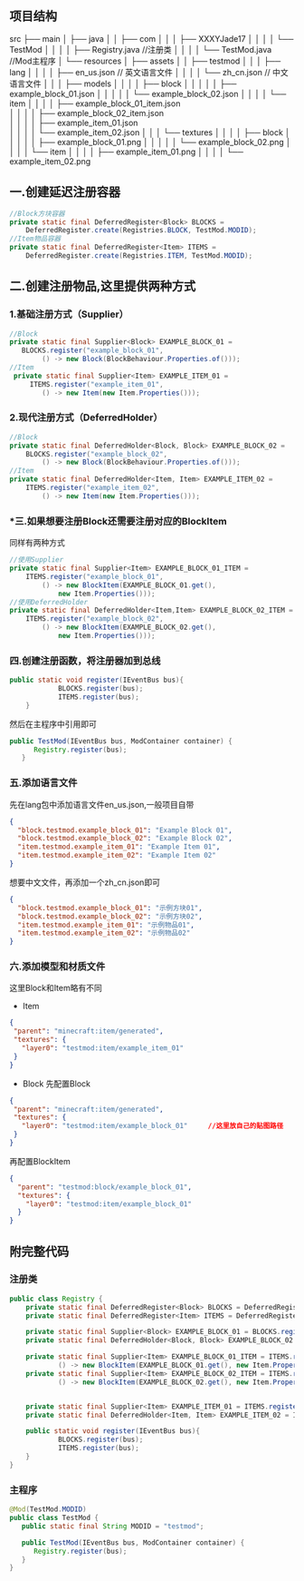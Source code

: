 ## 项目结构
src
├── main
│   ├── java
│   │   ├── com
│   │   │   ├── XXXYJade17
│   │   │   │   └── TestMod
│   │   │   │       ├── Registry.java      //注册类
│   │   │   │       └── TestMod.java     //Mod主程序
│   └── resources
│       ├── assets
│       │   ├── testmod
│       │   │   ├── lang
│       │   │   │   ├── en_us.json  // 英文语言文件
│       │   │   │   └── zh_cn.json  // 中文语言文件
│       │   │   ├── models
│       │   │   │   ├── block
│       │   │   │   │   ├── example_block_01.json 
│       │   │   │   │   └── example_block_02.json
│       │   │   │   └── item
│       │   │   │       ├── example_block_01_item.json  
│       │   │   │       ├── example_block_02_item.json    
│       │   │   │       ├── example_item_01.json  
│       │   │   │       └── example_item_02.json
│       │   │   └── textures
│       │   │   │   ├── block
│       │   │   │   │   ├── example_block_01.png
│       │   │   │   │   └── example_block_02.png
│       │   │   │   └── item
│       │   │   │       ├── example_item_01.png
│       │   │   │       └── example_item_02.png
## 一.创建延迟注册容器
```java
//Block方块容器
private static final DeferredRegister<Block> BLOCKS = 
    DeferredRegister.create(Registries.BLOCK, TestMod.MODID);
//Item物品容器
private static final DeferredRegister<Item> ITEMS =
    DeferredRegister.create(Registries.ITEM, TestMod.MODID);
```
## 二.创建注册物品,这里提供两种方式
### 1.基础注册方式（Supplier）
```java
//Block
private static final Supplier<Block> EXAMPLE_BLOCK_01 = 
   BLOCKS.register("example_block_01", 
        () -> new Block(BlockBehaviour.Properties.of()));
//Item
 private static final Supplier<Item> EXAMPLE_ITEM_01 = 
     ITEMS.register("example_item_01",
        () -> new Item(new Item.Properties()));
```
### 2.现代注册方式（DeferredHolder）
```java
//Block
private static final DeferredHolder<Block, Block> EXAMPLE_BLOCK_02 = 
    BLOCKS.register("example_block_02", 
        () -> new Block(BlockBehaviour.Properties.of()));
//Item
private static final DeferredHolder<Item, Item> EXAMPLE_ITEM_02 = 
    ITEMS.register("example_item_02", 
        () -> new Item(new Item.Properties()));
```
### *三.如果想要注册Block还需要注册对应的BlockItem
同样有两种方式
```java
//使用Supplier
private static final Supplier<Item> EXAMPLE_BLOCK_01_ITEM = 
    ITEMS.register("example_block_01",
        () -> new BlockItem(EXAMPLE_BLOCK_01.get(), 
            new Item.Properties()));
//使用DeferredHolder
private static final DeferredHolder<Item,Item> EXAMPLE_BLOCK_02_ITEM = 
    ITEMS.register("example_block_02",
        () -> new BlockItem(EXAMPLE_BLOCK_02.get(),
            new Item.Properties()));
```
### 四.创建注册函数，将注册器加到总线
```java
public static void register(IEventBus bus){
            BLOCKS.register(bus);
            ITEMS.register(bus);
    }
```
然后在主程序中引用即可
```java
public TestMod(IEventBus bus, ModContainer container) {
      Registry.register(bus);
   }
```
### 五.添加语言文件
先在lang包中添加语言文件en_us.json,一般项目自带
```json
{
  "block.testmod.example_block_01": "Example Block 01",
  "block.testmod.example_block_02": "Example Block 02",
  "item.testmod.example_item_01": "Example Item 01",
  "item.testmod.example_item_02": "Example Item 02"
}
```
想要中文文件，再添加一个zh_cn.json即可
```json
{
  "block.testmod.example_block_01": "示例方块01",
  "block.testmod.example_block_02": "示例方块02",
  "item.testmod.example_item_01": "示例物品01",
  "item.testmod.example_item_02": "示例物品02"
}
```
### 六.添加模型和材质文件
这里Block和Item略有不同
- Item
```json
{
 "parent": "minecraft:item/generated",
 "textures": {
   "layer0": "testmod:item/example_item_01"
 }
}
```
- Block
先配置Block
```json
{
 "parent": "minecraft:item/generated",        
 "textures": {
   "layer0": "testmod:item/example_block_01"     //这里放自己的贴图路径
 }
}
```
再配置BlockItem
```json
{
  "parent": "testmod:block/example_block_01",
  "textures": {
    "layer0": "testmod:item/example_block_01"
  }
}
```
## 附完整代码
### 注册类
```java
public class Registry {
    private static final DeferredRegister<Block> BLOCKS = DeferredRegister.create(Registries.BLOCK, TestMod.MODID);
    private static final DeferredRegister<Item> ITEMS = DeferredRegister.create(Registries.ITEM, TestMod.MODID);

    private static final Supplier<Block> EXAMPLE_BLOCK_01 = BLOCKS.register("example_block_01", () -> new Block(BlockBehaviour.Properties.of()));
    private static final DeferredHolder<Block, Block> EXAMPLE_BLOCK_02 = BLOCKS.register("example_block_02", () -> new Block(BlockBehaviour.Properties.of()));

    private static final Supplier<Item> EXAMPLE_BLOCK_01_ITEM = ITEMS.register("example_block_01",
            () -> new BlockItem(EXAMPLE_BLOCK_01.get(), new Item.Properties()));
    private static final Supplier<Item> EXAMPLE_BLOCK_02_ITEM = ITEMS.register("example_block_02",
            () -> new BlockItem(EXAMPLE_BLOCK_02.get(), new Item.Properties()));


    private static final Supplier<Item> EXAMPLE_ITEM_01 = ITEMS.register("example_item_01", () -> new Item(new Item.Properties()));
    private static final DeferredHolder<Item, Item> EXAMPLE_ITEM_02 = ITEMS.register("example_item_02", () -> new Item(new Item.Properties()));

    public static void register(IEventBus bus){
            BLOCKS.register(bus);
            ITEMS.register(bus);
    }
}
```
### 主程序
```java
@Mod(TestMod.MODID)
public class TestMod {
   public static final String MODID = "testmod";

   public TestMod(IEventBus bus, ModContainer container) {
      Registry.register(bus);
   }
}
```